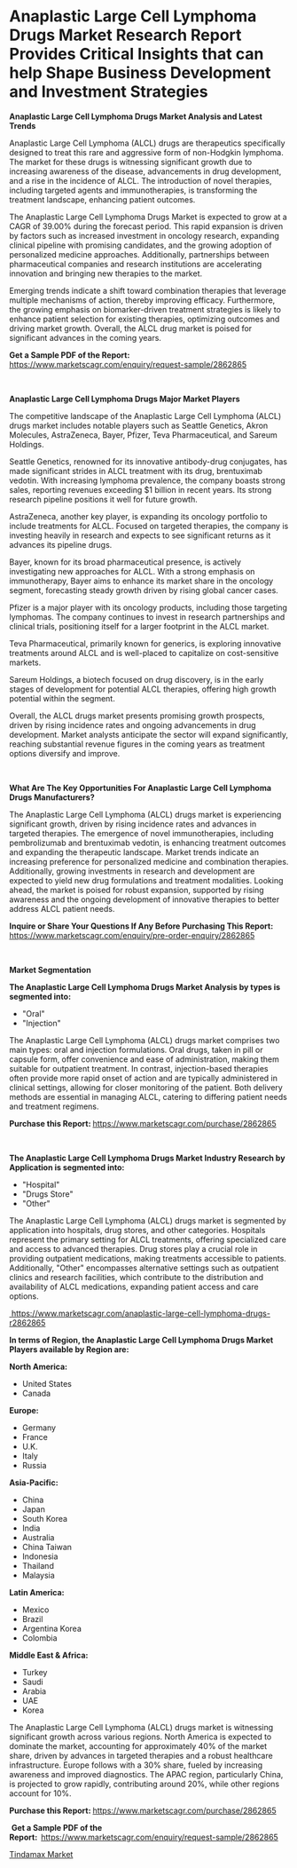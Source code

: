 <p><h1>Anaplastic Large Cell Lymphoma Drugs Market Research Report Provides Critical Insights that can help Shape Business Development and Investment Strategies</h1></p><p><strong>Anaplastic Large Cell Lymphoma Drugs Market Analysis and Latest Trends</strong></p>
<p><p>Anaplastic Large Cell Lymphoma (ALCL) drugs are therapeutics specifically designed to treat this rare and aggressive form of non-Hodgkin lymphoma. The market for these drugs is witnessing significant growth due to increasing awareness of the disease, advancements in drug development, and a rise in the incidence of ALCL. The introduction of novel therapies, including targeted agents and immunotherapies, is transforming the treatment landscape, enhancing patient outcomes.</p><p>The Anaplastic Large Cell Lymphoma Drugs Market is expected to grow at a CAGR of 39.00% during the forecast period. This rapid expansion is driven by factors such as increased investment in oncology research, expanding clinical pipeline with promising candidates, and the growing adoption of personalized medicine approaches. Additionally, partnerships between pharmaceutical companies and research institutions are accelerating innovation and bringing new therapies to the market. </p><p>Emerging trends indicate a shift toward combination therapies that leverage multiple mechanisms of action, thereby improving efficacy. Furthermore, the growing emphasis on biomarker-driven treatment strategies is likely to enhance patient selection for existing therapies, optimizing outcomes and driving market growth. Overall, the ALCL drug market is poised for significant advances in the coming years.</p></p>
<p><strong>Get a Sample PDF of the Report:&nbsp;</strong> <a href="https://www.marketscagr.com/enquiry/request-sample/2862865?utm_campaign=2660&utm_medium=2&utm_source=Github&utm_content=ia&utm_term=12032025&utm_id=anaplastic-large-cell-lymphoma-drugs">https://www.marketscagr.com/enquiry/request-sample/2862865</a></p>
<p>&nbsp;</p>
<p><strong>Anaplastic Large Cell Lymphoma Drugs Major Market Players</strong></p>
<p><p>The competitive landscape of the Anaplastic Large Cell Lymphoma (ALCL) drugs market includes notable players such as Seattle Genetics, Akron Molecules, AstraZeneca, Bayer, Pfizer, Teva Pharmaceutical, and Sareum Holdings. </p><p>Seattle Genetics, renowned for its innovative antibody-drug conjugates, has made significant strides in ALCL treatment with its drug, brentuximab vedotin. With increasing lymphoma prevalence, the company boasts strong sales, reporting revenues exceeding $1 billion in recent years. Its strong research pipeline positions it well for future growth.</p><p>AstraZeneca, another key player, is expanding its oncology portfolio to include treatments for ALCL. Focused on targeted therapies, the company is investing heavily in research and expects to see significant returns as it advances its pipeline drugs.</p><p>Bayer, known for its broad pharmaceutical presence, is actively investigating new approaches for ALCL. With a strong emphasis on immunotherapy, Bayer aims to enhance its market share in the oncology segment, forecasting steady growth driven by rising global cancer cases.</p><p>Pfizer is a major player with its oncology products, including those targeting lymphomas. The company continues to invest in research partnerships and clinical trials, positioning itself for a larger footprint in the ALCL market.</p><p>Teva Pharmaceutical, primarily known for generics, is exploring innovative treatments around ALCL and is well-placed to capitalize on cost-sensitive markets.</p><p>Sareum Holdings, a biotech focused on drug discovery, is in the early stages of development for potential ALCL therapies, offering high growth potential within the segment.</p><p>Overall, the ALCL drugs market presents promising growth prospects, driven by rising incidence rates and ongoing advancements in drug development. Market analysts anticipate the sector will expand significantly, reaching substantial revenue figures in the coming years as treatment options diversify and improve.</p></p>
<p>&nbsp;</p>
<p><strong>What Are The Key Opportunities For Anaplastic Large Cell Lymphoma Drugs Manufacturers?</strong></p>
<p><p>The Anaplastic Large Cell Lymphoma (ALCL) drugs market is experiencing significant growth, driven by rising incidence rates and advances in targeted therapies. The emergence of novel immunotherapies, including pembrolizumab and brentuximab vedotin, is enhancing treatment outcomes and expanding the therapeutic landscape. Market trends indicate an increasing preference for personalized medicine and combination therapies. Additionally, growing investments in research and development are expected to yield new drug formulations and treatment modalities. Looking ahead, the market is poised for robust expansion, supported by rising awareness and the ongoing development of innovative therapies to better address ALCL patient needs.</p></p>
<p><strong>Inquire or Share Your Questions If Any Before Purchasing This Report:</strong> <a href="https://www.marketscagr.com/enquiry/pre-order-enquiry/2862865?utm_campaign=2660&utm_medium=2&utm_source=Github&utm_content=ia&utm_term=12032025&utm_id=anaplastic-large-cell-lymphoma-drugs">https://www.marketscagr.com/enquiry/pre-order-enquiry/2862865</a></p>
<p>&nbsp;</p>
<p><strong>Market Segmentation</strong></p>
<p><strong>The Anaplastic Large Cell Lymphoma Drugs Market Analysis by types is segmented into:</strong></p>
<p><ul><li>"Oral"</li><li>"Injection"</li></ul></p>
<p><p>The Anaplastic Large Cell Lymphoma (ALCL) drugs market comprises two main types: oral and injection formulations. Oral drugs, taken in pill or capsule form, offer convenience and ease of administration, making them suitable for outpatient treatment. In contrast, injection-based therapies often provide more rapid onset of action and are typically administered in clinical settings, allowing for closer monitoring of the patient. Both delivery methods are essential in managing ALCL, catering to differing patient needs and treatment regimens.</p></p>
<p><strong>Purchase this Report:&nbsp;</strong><a href="https://www.marketscagr.com/purchase/2862865?utm_campaign=2660&utm_medium=2&utm_source=Github&utm_content=ia&utm_term=12032025&utm_id=anaplastic-large-cell-lymphoma-drugs">https://www.marketscagr.com/purchase/2862865</a></p>
<p>&nbsp;</p>
<p><strong>The Anaplastic Large Cell Lymphoma Drugs Market Industry Research by Application is segmented into:</strong></p>
<p><ul><li>"Hospital"</li><li>"Drugs Store"</li><li>"Other"</li></ul></p>
<p><p>The Anaplastic Large Cell Lymphoma (ALCL) drugs market is segmented by application into hospitals, drug stores, and other categories. Hospitals represent the primary setting for ALCL treatments, offering specialized care and access to advanced therapies. Drug stores play a crucial role in providing outpatient medications, making treatments accessible to patients. Additionally, "Other" encompasses alternative settings such as outpatient clinics and research facilities, which contribute to the distribution and availability of ALCL medications, expanding patient access and care options.</p></p>
<p><a href="https://www.marketscagr.com/anaplastic-large-cell-lymphoma-drugs-r2862865?utm_campaign=2660&utm_medium=2&utm_source=Github&utm_content=ia&utm_term=12032025&utm_id=anaplastic-large-cell-lymphoma-drugs">&nbsp;https://www.marketscagr.com/anaplastic-large-cell-lymphoma-drugs-r2862865</a></p>
<p><strong>In terms of Region, the Anaplastic Large Cell Lymphoma Drugs Market Players available by Region are:</strong></p>
<p>
    <p> <strong> North America: </strong>
        <ul>
            <li>United States</li>
            <li>Canada</li>
        </ul>
        </p> 
    <p> <strong> Europe: </strong>
        <ul>
            <li>Germany</li>
            <li>France</li>
            <li>U.K.</li>
            <li>Italy</li>
            <li>Russia</li>
        </ul>
        </p> 
    <p> <strong> Asia-Pacific: </strong>
        <ul>
            <li>China</li>
            <li>Japan</li>
            <li>South Korea</li>
            <li>India</li>
            <li>Australia</li>
            <li>China Taiwan</li>
            <li>Indonesia</li>
            <li>Thailand</li>
            <li>Malaysia</li>
        </ul>
        </p> 
    <p> <strong> Latin America: </strong>
        <ul>
            <li>Mexico</li>
            <li>Brazil</li>
            <li>Argentina Korea</li>
            <li>Colombia</li>
        </ul>
        </p> 
    <p> <strong> Middle East & Africa: </strong>
        <ul>
            <li>Turkey</li>
            <li>Saudi</li>
            <li>Arabia</li>
            <li>UAE</li>
            <li>Korea</li>
        </ul>
    </p>
    </p>
<p><p>The Anaplastic Large Cell Lymphoma (ALCL) drugs market is witnessing significant growth across various regions. North America is expected to dominate the market, accounting for approximately 40% of the market share, driven by advances in targeted therapies and a robust healthcare infrastructure. Europe follows with a 30% share, fueled by increasing awareness and improved diagnostics. The APAC region, particularly China, is projected to grow rapidly, contributing around 20%, while other regions account for 10%.</p></p>
<p><strong>Purchase this Report: </strong><a href="https://www.marketscagr.com/purchase/2862865?utm_campaign=2660&utm_medium=2&utm_source=Github&utm_content=ia&utm_term=12032025&utm_id=anaplastic-large-cell-lymphoma-drugs">https://www.marketscagr.com/purchase/2862865</a></p>
<p>&nbsp;<strong>Get a Sample PDF of the Report:&nbsp;&nbsp;</strong><a href="https://www.marketscagr.com/enquiry/request-sample/2862865?utm_campaign=2660&utm_medium=2&utm_source=Github&utm_content=ia&utm_term=12032025&utm_id=anaplastic-large-cell-lymphoma-drugs">https://www.marketscagr.com/enquiry/request-sample/2862865</a></p>
<p><strong></strong></p>
<p><p><a href="https://github.com/schwminh2001101/Market-Research-Report-List-1/blob/main/tindamax-market.md?utm_campaign=2660&utm_medium=2&utm_source=Github&utm_content=ia&utm_term=12032025&utm_id=anaplastic-large-cell-lymphoma-drugs">Tindamax Market</a></p></p>